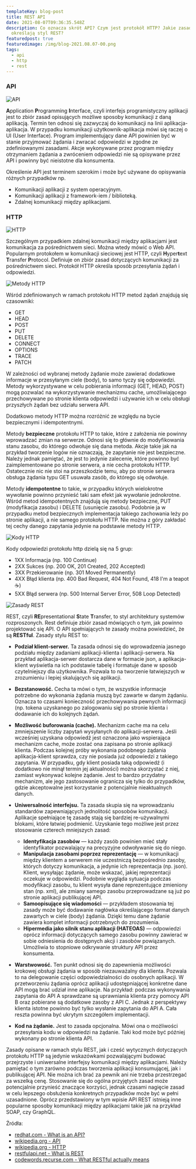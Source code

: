 ```yaml
---
templateKey: blog-post
title: REST API
date: 2021-08-07T09:36:35.548Z
description: Co oznacza skrót API? Czym jest protokół HTTP? Jakie zasady
  określają styl REST?
featuredpost: true
featuredimage: /img/blog-2021.08.07-00.png
tags:
  - api
  - http
  - rest
---
```

### API

![API](/img/blog-2021.08.07-01.png "API")

**A**pplication **P**rogramming **I**nterface, czyli interfejs programistyczny aplikacji jest to zbiór zasad opisujących możliwe sposoby komunikacji z daną aplikacją. Termin ten odnosi się zazwyczaj do komunikacji na linii aplikacja-aplikacja. W przypadku komunikacji użytkownik-aplikacja mówi się raczej o UI (User Interface). Program implementujący dane API powinien być w stanie przyjmować żądania i zwracać odpowiedzi w zgodne ze zdefiniowanymi zasadami. Akcje wykonywane przez program między otrzymaniem żądania a zwróceniem odpowiedzi nie są opisywane przez API i powinny być nieistotne dla konsumenta.

Określenie API jest terminem szerokim i może być używane do opisywania różnych przypadków np.

* Komunikacji aplikacji z system operacyjnym.
* Komunikacji aplikacji z framework-iem / biblioteką.
* Zdalnej komunikacji między aplikacjami.

### HTTP

![HTTP](/img/blog-2021.08.07-02.png "HTTP")

Szczególnym przypadkiem zdalnej komunikacji między aplikacjami jest komunikacja za pośrednictwem sieci. Można wtedy mówić o Web API. Popularnym protokołem w komunikacji sieciowej jest HTTP, czyli **H**yper**t**ext **T**ransfer **P**rotocol. Definiuje on zbiór zasad dotyczących komunikacji za pośrednictwem sieci. Protokół HTTP określa sposób przesyłania żądań i odpowiedzi.

![Metody HTTP](/img/blog-2021.08.07-03.png "Metody HTTP")

Wśród zdefiniowanych w ramach protokołu HTTP metod żądań znajdują się czasowniki:

* GET
* HEAD
* POST
* PUT
* DELETE
* CONNECT
* OPTIONS
* TRACE
* PATCH

W zależności od wybranej metody żądanie może zawierać dodatkowe informacje w przesyłanym ciele (body), to samo tyczy się odpowiedzi. Metody wykorzystywane w celu pobierania informacji (GET, HEAD, POST) mogą pozwalać na wykorzystywanie mechanizmu cache, umożliwiającego przechowywane po stronie klienta odpowiedzi i używanie ich w celu obsługi przyszłych żądań bez udziału serwera API. 

Dodatkowo metody HTTP można rozróżnić ze względu na bycie bezpiecznymi i idempotentnymi.

Metody **bezpieczne** protokołu HTTP to takie, które z założenia nie powinny wprowadzać zmian na serwerze. Odnosi się to głównie do modyfikowania stanu zasobu, do którego odwołuje się dana metoda. Akcje takie jak na przykład tworzenie logów nie oznaczają, że zapytanie nie jest bezpieczne. Należy jednak pamiętać, że jest to jedynie zalecenie, które powinno być zaimplementowane po stronie serwera, a nie cecha protokołu HTTP. Ostatecznie nic nie stoi na przeszkodzie temu, aby po stronie serwera obsługa żądania typu GET usuwała zasób, do którego się odwołuje.

Metody **idempotentne** to takie, w przypadku których wielokrotne wywołanie powinno przynieść taki sam efekt jak wywołanie jednokrotne. Wśród metod idempotentnych znajdują się metody bezpieczne, PUT (modyfikacja zasobu) i DELETE (usunięcie zasobu). Podobnie ja w przypadku metod bezpiecznych implementacja takiego zachowania leży po stronie aplikacji, a nie samego protokołu HTTP. Nie można z góry zakładać tej cechy danego zapytania jedynie na podstawie metody HTTP.

![Kody HTTP](/img/blog-2021.08.07-04.png "Kody HTTP")

Kody odpowiedzi protokołu http dzielą się na 5 grup:

* 1XX Informacja (np. 100 Continue)
* 2XX Sukces (np. 200 OK, 201 Created, 202 Accepted)
* 3XX Przekierowanie (np. 301 Moved Permanently)
* 4XX Błąd klienta (np. 400 Bad Request, 404 Not Found, 418 I'm a teapot ☕)
* 5XX Błąd serwera (np. 500 Internal Server Error, 508 Loop Detected)

![Zasady REST](/img/blog-2021.08.07-05.png "Zasady REST")

REST, czyli **RE**presentational **S**tate **T**ransfer, to styl architektury systemów rozproszonych. Rest definiuje zbiór zasad mówiących o tym, jak powinno projektować się API. O API spełniających te zasady można powiedzieć, że są **RESTful**. Zasady stylu REST to:

* **Podział klient-serwer.** Ta zasada odnosi się do wprowadzenia jasnego podziału między zadaniami aplikacji-klienta i aplikacji-serwera. Na przykład aplikacja-serwer dostarcza dane w formacie json, a aplikacja-klient wyświetla na ich podstawie tabelę i formatuje dane w sposób czytelniejszy dla użytkownika. Pozwala to na tworzenie łatwiejszych w zrozumieniu i lepiej skalujących się aplikacji.
* **Bezstanowość.** Cecha ta mówi o tym, że wszystkie informacje potrzebne do wykonania żądania muszą być zawarte w danym żądaniu. Oznacza to czasami konieczność przechowywania pewnych informacji (np. tokena uzyskanego po zalogowaniu się) po stronie klienta i dodawanie ich do kolejnych żądań. 
* **Możliwość buforowania (cache).** Mechanizm cache ma na celu zmniejszenie liczby zapytań wysyłanych do aplikacji-serwera. Jeśli wcześniej uzyskana odpowiedź jest oznaczona jako wspierająca mechanizm cache, może zostać ona zapisana po stronie aplikacji klienta. Podczas kolejnej próby wykonania podobnego żądania aplikacja-klient sprawdza, czy nie posiada już odpowiedzi z takiego zapytania. W przypadku, gdy klient posiada taką odpowiedź (i dodatkowo nie minął termin jej aktualności) można skorzystać z niej, zamiast wykonywać kolejne żądanie. Jest to bardzo przydatny mechanizm, ale jego zastosowanie ogranicza się tylko do przypadków, gdzie akceptowalne jest korzystanie z potencjalnie nieaktualnych danych.
* **Uniwersalność interfejsu.** Ta zasada skupia się na wprowadzaniu standardów zapewniających jednolitość sposobów komunikacji. Aplikacje spełniające tę zasadę stają się bardziej re-używalnymi blokami, które łatwiej podmienić. Uzyskanie tego możliwe jest przez stosowanie czterech mniejszych zasad:

  * **Identyfikacja zasobów** — każdy zasób powinien mieć stały identyfikator pozwalający na precyzyjne odwoływanie się do niego.
  * **Manipulacja zasobami poprzez reprezentację** — w komunikacji między klientem a serwerem nie uczestniczą bezpośrednio zasoby, których dotyczy komunikacja, a jedynie ich reprezentacja (np. json). Klient, wysyłając żądanie, może wskazać, jakiej reprezentacji oczekuje w odpowiedzi. Podobnie wygląda sytuacja podczas modyfikacji zasobu, tu klient wysyła dane reprezentujące zmieniony stan (np. xml), ale zmiany samego zasobu przeprowadzane są już po stronie aplikacji publikującej API.
  * **Samoopisujące się wiadomości** — przykładem stosowania tej zasady może być dodawanie nagłówka określającego format danych zawartych w ciele (body) żądania. Dzięki temu dane żądanie zawiera komplet informacji potrzebnych do zrozumienia.
  * **Hipermedia jako silnik stanu aplikacji (HATEOAS)** — odpowiedzi oprócz informacji dotyczących samego zasobu powinny zawierać w sobie odniesienia do dostępnych akcji i zasobów powiązanych. Umożliwia to stopniowe odkrywanie struktury API przez konsumenta.
* **Warstwowość.** Ten punkt odnosi się do zapewnienia możliwości krokowej obsługi żądania w sposób niezauważalny dla klienta. Pozwala to na delegowanie części odpowiedzialności do osobnych aplikacji. W przetworzeniu żądania oprócz aplikacji udostępniającej konkretne dane API mogą brać udział inne aplikacje. Na przykład: podczas wykonywania zapytania do API A sprawdzane są uprawniania klienta przy pomocy API B oraz pobierane są dodatkowe zasoby z API C. Jednak z perspektywy klienta istotne powinno być tylko wysłanie zapytania do API A. Cała reszta powinna być ukrytym szczegółem implementacji.
* **Kod na żądanie.** Jest to zasada opcjonalna. Mówi ona o możliwości przesyłania kodu w odpowiedzi na żądanie. Taki kod może być później wykonany po stronie klienta API. 

Zasady opisane w ramach stylu REST, jak i cześć wytycznych dotyczących protokołu HTTP są jedynie wskazówkami pozwalającymi budować przejrzyste i uniwersalne interfejsy komunikacji między aplikacjami. Należy pamiętać o tym zarówno podczas tworzenia aplikacji konsumującej, jak i publikującej API. Nie można ich brać za pewnik ani nie trzeba przestrzegać za wszelką cenę. Stosowanie się do ogólna przyjętych zasad może potencjalnie przynieść znaczące korzyści, jednak czasami nagięcie zasad w celu lepszego obsłużenia konkretnych przypadków może być w pełni uzasadnione. Oprócz przedstawiony w tym wpisie API REST istnieją inne popularne sposoby komunikacji między aplikacjami takie jak na przykład SOAP, czy GraphQL.

Źródła:

* [redhat.com - What is an API?](https://www.redhat.com/en/topics/api/what-are-application-programming-interfaces)
* [wikipedia.org - API](https://en.wikipedia.org/wiki/API)
* [wikipedia.org - HTTP](https://en.wikipedia.org/wiki/Hypertext_Transfer_Protocol)
* [restfulapi.net - What is REST](https://restfulapi.net/)
* [codewords.recurse.com - What RESTful actually means](https://codewords.recurse.com/issues/five/what-restful-actually-means)